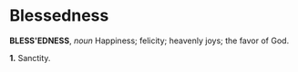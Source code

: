 # Blessedness

**BLESS'EDNESS**, _noun_ Happiness; felicity; heavenly joys; the favor of God.

**1.** Sanctity.